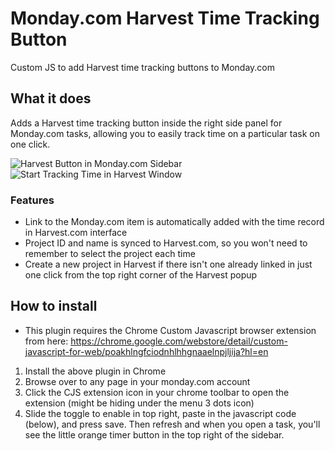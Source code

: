 # Monday.com Harvest Time Tracking Button
Custom JS to add Harvest time tracking buttons to Monday.com


## What it does
Adds a Harvest time tracking button inside the right side panel for Monday.com tasks, allowing you to easily track time on a particular task on one click.

![Harvest Button in Monday.com Sidebar](https://user-images.githubusercontent.com/1610328/82766038-7b8fc700-9dd0-11ea-93e7-6482812f00ee.png)
![Start Tracking Time in Harvest Window](https://user-images.githubusercontent.com/1610328/82766039-7cc0f400-9dd0-11ea-9e67-1ec6af76bfe0.png)

### Features
* Link to the Monday.com item is automatically added with the time record in Harvest.com interface
* Project ID and name is synced to Harvest.com, so you won't need to remember to select the project each time
* Create a new project in Harvest if there isn't one already linked in just one click from the top right corner of the Harvest popup

## How to install
* This plugin requires the Chrome Custom Javascript browser extension from here: https://chrome.google.com/webstore/detail/custom-javascript-for-web/poakhlngfciodnhlhhgnaaelnpjljija?hl=en

1. Install the above plugin in Chrome
2. Browse over to any page in your monday.com account
3. Click the CJS extension icon in your chrome toolbar to open the extension (might be hiding under the menu 3 dots icon)
4. Slide the toggle to enable in top right, paste in the javascript code (below), and press save. Then refresh and when you open a task, you'll see the little orange timer button in the top right of the sidebar.

